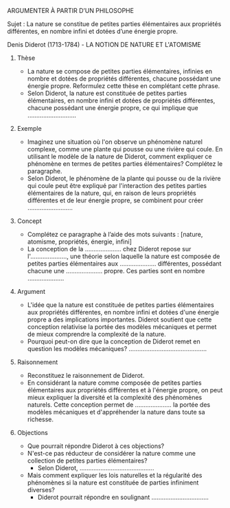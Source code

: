 ARGUMENTER À PARTIR D’UN PHILOSOPHE

Sujet : La nature se constitue de petites parties élémentaires aux propriétés différentes, en nombre infini et dotées d’une énergie propre.

Denis Diderot (1713-1784) - LA NOTION DE NATURE ET L'ATOMISME

1. Thèse
   - La nature se compose de petites parties élémentaires, infinies en nombre et dotées de propriétés différentes, chacune possédant une énergie propre. Reformulez cette thèse en complétant cette phrase.
   - Selon Diderot, la nature est constituée de petites parties élémentaires, en nombre infini et dotées de propriétés différentes, chacune possédant une énergie propre, ce qui implique que ............................

2. Exemple
   - Imaginez une situation où l'on observe un phénomène naturel complexe, comme une plante qui pousse ou une rivière qui coule. En utilisant le modèle de la nature de Diderot, comment expliquer ce phénomène en termes de petites parties élémentaires? Complétez le paragraphe.
   - Selon Diderot, le phénomène de la plante qui pousse ou de la rivière qui coule peut être expliqué par l'interaction des petites parties élémentaires de la nature, qui, en raison de leurs propriétés différentes et de leur énergie propre, se combinent pour créer ..........................

3. Concept
   - Complétez ce paragraphe à l’aide des mots suivants : [nature, atomisme, propriétés, énergie, infini]
   - La conception de la ..................... chez Diderot repose sur l'....................., une théorie selon laquelle la nature est composée de petites parties élémentaires aux ..................... différentes, possédant chacune une ..................... propre. Ces parties sont en nombre .....................

4. Argument
   - L'idée que la nature est constituée de petites parties élémentaires aux propriétés différentes, en nombre infini et dotées d'une énergie propre a des implications importantes. Diderot soutient que cette conception relativise la portée des modèles mécaniques et permet de mieux comprendre la complexité de la nature.
   - Pourquoi peut-on dire que la conception de Diderot remet en question les modèles mécaniques? .............................................

5. Raisonnement
   - Reconstituez le raisonnement de Diderot.
   - En considérant la nature comme composée de petites parties élémentaires aux propriétés différentes et à l'énergie propre, on peut mieux expliquer la diversité et la complexité des phénomènes naturels. Cette conception permet de ..................... la portée des modèles mécaniques et d'appréhender la nature dans toute sa richesse.

6. Objections
   - Que pourrait répondre Diderot à ces objections?
   - N'est-ce pas réducteur de considérer la nature comme une collection de petites parties élémentaires?
     - Selon Diderot, ...........................................
   - Mais comment expliquer les lois naturelles et la régularité des phénomènes si la nature est constituée de parties infiniment diverses?
     - Diderot pourrait répondre en soulignant .................................